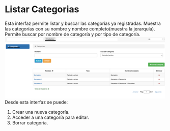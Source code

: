 # Listar Categorias

Esta interfaz permite listar y buscar las categorías ya registradas.
Muestra las categorías con su nombre y nombre completo(muestra la jerarquía). Permite buscar por nombre de categoría y por tipo de categoría.
![Listado](./img/listar_categorias.png)
Desde esta interfaz se puede:

1. Crear una nueva categoría.
2. Acceder a una categoría para editar.
3. Borrar categoría.




